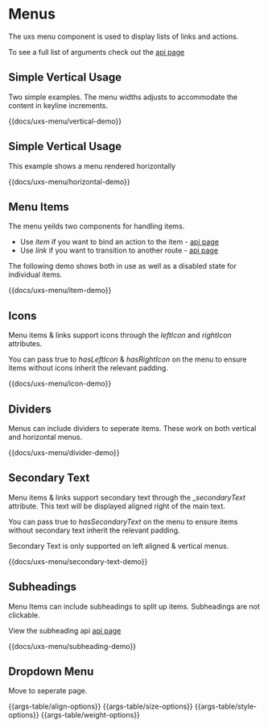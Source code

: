 # Menus

The uxs menu component is used to display lists of links and actions.

To see a full list of arguments check out the [api page](/docs/api/components/uxs-menu)

## Simple Vertical Usage

Two simple examples. The menu widths adjusts to accommodate the content in keyline increments.

{{docs/uxs-menu/vertical-demo}}

## Simple Vertical Usage

This example shows a menu rendered horizontally

{{docs/uxs-menu/horizontal-demo}}

## Menu Items

The menu yeilds two components for handling items.

-   Use _item_ if you want to bind an action to the item - [api page](/docs/api/components/uxs-menu/item)
-   Use _link_ if you want to transition to another route - [api page](/docs/api/components/uxs-menu/route)

The following demo shows both in use as well as a disabled state for individual items.

{{docs/uxs-menu/item-demo}}

## Icons

Menu items & links support icons through the _leftIcon_ and _rightIcon_ attributes.

You can pass true to _hasLeftIcon_ & _hasRightIcon_ on the menu to ensure items without icons inherit the relevant padding.

{{docs/uxs-menu/icon-demo}}

## Dividers

Menus can include dividers to seperate items. These work on both vertical and horizontal menus.

{{docs/uxs-menu/divider-demo}}

## Secondary Text

Menu items & links support secondary text through the \__secondaryText_ attribute. This text will be displayed aligned right of the main text.

You can pass true to _hasSecondaryText_ on the menu to ensure items without secondary text inherit the relevant padding.

Secondary Text is only supported on left aligned & vertical menus.

{{docs/uxs-menu/secondary-text-demo}}

## Subheadings

Menu Items can include subheadings to split up items. Subheadings are not clickable.

View the subheading api [api page](/docs/api/components/uxs-subheading)

{{docs/uxs-menu/subheading-demo}}

## Dropdown Menu

Move to seperate page.

<!--

## Dropdown Menu

You can use the basic dropdown component to display menus in your app.

{{#docs-demo as |demo|}}

  {{#demo.example name="button-menus"}}

    {{#basic-dropdown as |dropdown|}}
      {{#dropdown.trigger}}
        {{uxs-button "Click Me"}}
      {{/dropdown.trigger}}
      {{#dropdown.content class="uxs-ns"}}
        {{#uxs-menu as |menu|}}
          {{#menu.item}}Normal nav item{{/menu.item}}
          {{#menu.item}}And another{{/menu.item}}
          {{menu.separator}}
          {{#menu.link "docs.index"}}This one is a link{{/menu.link}}
        {{/uxs-menu}}
      {{/dropdown.content}}
    {{/basic-dropdown}}

  {{/demo.example}}

  {{demo.snippet "button-menus.hbs"}}

{{/docs-demo}}

## Icon Dropdown Menu

This is a menu with an icon trigger.

{{#docs-demo as |demo|}}

  {{#demo.example name="button-menus"}}

    {{#basic-dropdown as |dropdown|}}
      {{#dropdown.trigger}}
        {{uxs-icon "filter_list"}}
      {{/dropdown.trigger}}
      {{#dropdown.content class="uxs-ns"}}
        {{#uxs-menu as |menu|}}
          {{#menu.item}}Normal nav item{{/menu.item}}
          {{#menu.item}}And another{{/menu.item}}
          {{menu.separator}}
          {{#menu.link "docs.index"}}This one is a link{{/menu.link}}
        {{/uxs-menu}}
      {{/dropdown.content}}
    {{/basic-dropdown}}

  {{/demo.example}}

  {{demo.snippet "button-menus.hbs"}}

{{/docs-demo}}

## Styles Usage

You can customise the look of your menu with the style attribute.

{{#docs-demo class="bg-dark" as |demo|}}

  {{#demo.example name="menu-styles"}}

    {{#each styles as |style|}}

      {{#uxs-menu style=style class="mb" horizontal=true as |menu|}}
        {{menu.item (capitalize (concat style " Menu"))}}
        {{menu.item "Disabled Item" disabled=true}}
        {{menu.divider}}
        {{menu.link "Docs" "docs"}}
        {{menu.link "App" "app"}}
      {{/uxs-menu}}

    {{/each}}

    {{#each styles as |style|}}

      {{#uxs-menu class="mb" style=style horizontal=false as |menu|}}
        {{menu.item (capitalize (concat style " Menu"))}}
        {{menu.item "Disabled Item" disabled=true}}
        {{menu.divider}}
        {{menu.link "Docs" "docs"}}
        {{menu.link "App" "app"}}
      {{/uxs-menu}}
      <br>

    {{/each}}

  {{/demo.example}}

  {{demo.snippet "menu-styles.hbs"}}

{{/docs-demo}} -->

{{args-table/align-options}}
{{args-table/size-options}}
{{args-table/style-options}}
{{args-table/weight-options}}
